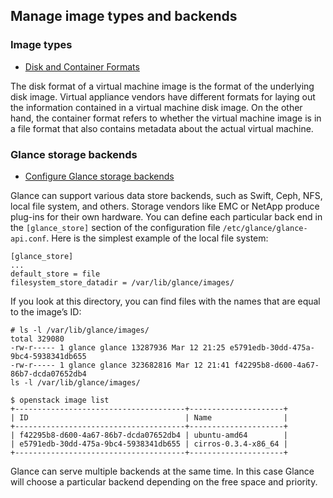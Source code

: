 ## Manage image types and backends

### Image types

  * [Disk and Container Formats](https://docs.openstack.org/glance/latest/user/formats.html)

The disk format of a virtual machine image is the format of the underlying disk 
image. Virtual appliance vendors have different formats for laying out the 
information contained in a virtual machine disk image. On the other hand, the 
container format refers to whether the virtual machine image is in a file 
format that also contains metadata about the actual virtual machine.

### Glance storage backends

  * [Configure Glance storage backends](https://docs.openstack.org/glance/latest/configuration/configuring.html#configuring-glance-storage-backends)

Glance can support various data store backends, such as Swift, Ceph, NFS, local 
file system, and others. Storage vendors like EMC or NetApp produce plug-ins 
for their own hardware. You can define each particular back end in the 
`[glance_store]` section of the configuration file 
`/etc/glance/glance-api.conf`. Here is the simplest example of the local file 
system:

```
[glance_store]
...
default_store = file
filesystem_store_datadir = /var/lib/glance/images/
```

If you look at this directory, you can find files with the names that are equal 
to the image’s ID:

```
# ls -l /var/lib/glance/images/
total 329080
-rw-r----- 1 glance glance 13287936 Mar 12 21:25 e5791edb-30dd-475a-9bc4-5938341db655
-rw-r----- 1 glance glance 323682816 Mar 12 21:41 f42295b8-d600-4a67-86b7-dcda07652db4
ls -l /var/lib/glance/images/
```

```
$ openstack image list
+--------------------------------------+---------------------+
| ID                                   | Name                |
+--------------------------------------+---------------------+
| f42295b8-d600-4a67-86b7-dcda07652db4 | ubuntu-amd64        |
| e5791edb-30dd-475a-9bc4-5938341db655 | cirros-0.3.4-x86_64 |
+--------------------------------------+---------------------+
```

Glance can serve multiple backends at the same time. In this case Glance will 
choose a particular backend depending on the free space and priority.
